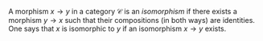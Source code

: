 A morphism $x \to y$ in a category $\mathcal{C}$ is an *isomorphism* if there exists a morphism $y \to x$ such that their compositions (in both ways) are identities. One says that $x$ is isomorphic to $y$ if an isomorphism $x \to y$ exists.
